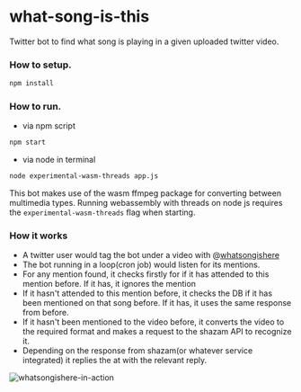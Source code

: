 # what-song-is-this
Twitter bot to find what song is playing in a given uploaded twitter video.

### How to setup.
```sh
npm install
```

### How to run.
- via npm script
```sh
npm start
```

- via node in terminal
```sh
node experimental-wasm-threads app.js
```

This bot makes use of the wasm ffmpeg package for converting between multimedia types. Running webassembly with threads on node js requires the `experimental-wasm-threads` flag when starting.

### How it works
- A twitter user would tag the bot under a video with @[whatsongishere](https://twitter.com/whatsongishere)
- The bot running in a loop(cron job) would listen for its mentions. 
- For any mention found, it checks firstly for if it has attended to this mention before. If it has, it ignores the mention
- If it hasn't attended to this mention before, it checks the DB if it has been mentioned on that song before. If it has, it uses the same response from before.
- If it hasn't been mentioned to the video before, it converts the video to the required format and makes a request to the shazam API to recognize it.
- Depending on the response from shazam(or whatever service integrated) it replies the at with the relevant reply.

![whatsongishere-in-action](https://user-images.githubusercontent.com/32003376/194798089-b033de58-4885-4ca8-ae8d-132ce02e100a.jpeg)




